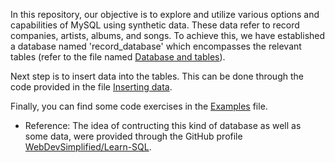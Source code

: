 In this repository, our objective is to explore and utilize various options and capabilities of MySQL using synthetic data. 
These data refer to record companies, artists, albums, and songs. To achieve this, we have established a database named 'record_database'
which encompasses the relevant tables (refer to the file named [Database and tables](https://github.com/VasilisPappas/SQL/blob/main/Database%20and%20tables)).

Next step is to insert data into the tables. This can be done through the code provided in the file [Inserting data](https://github.com/VasilisPappas/SQL/blob/main/Inserting%20data).

Finally, you can find some code exercises in the [Examples](https://github.com/VasilisPappas/SQL/blob/main/Examples.md) file.


* Reference:
The idea of contructing this kind of database as well as some data, were provided through the GitHub profile [WebDevSimplified/Learn-SQL](https://github.com/WebDevSimplified/Learn-SQL).

